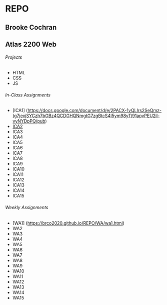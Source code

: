 # REPO
## Brooke Cochran
## Atlas 2200 Web
###### Projects
- HTML
- CSS
- JS
###### In-Class Assignments
- [ICA1] (https://docs.google.com/document/d/e/2PACX-1vQLIrs2SeQmz-tg7jexjSYCzh7bGBz4QCDGHQNmgtG7zgBtcS4I5ym98yTt91apvPEU2il-vyNYDpPQ/pub)
- <a href="ICA/ICA2 -- Exploring Directory Structures (Week 2).pdf">ICA2</a>
- ICA3
- ICA4
- ICA5
- ICA6
- ICA7
- ICA8
- ICA9
- ICA10
- ICA11
- ICA12
- ICA13
- ICA14
- ICA15
###### Weekly Assignments
- [WA1] (https://brco2020.github.io/REPO/WA/wa1.html) 
- WA2
- WA3
- WA4
- WA5
- WA6
- WA7
- WA8
- WA9
- WA10
- WA11
- WA12
- WA13
- WA14
- WA15